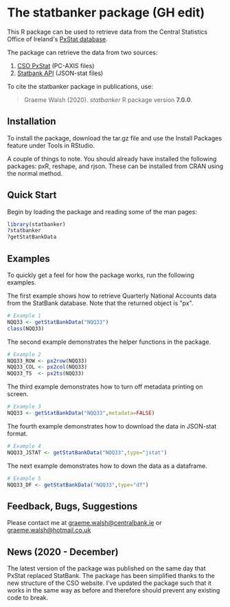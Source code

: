 The statbanker package (GH edit)
==========

This R package can be used to retrieve data from the Central Statistics Office of Ireland's [PxStat database](https://data.cso.ie/). 

The package can retrieve the data from two sources:

1. [CSO PxStat](https://data.cso.ie/) (PC-AXIS files)
2. [Statbank API](http://www.cso.ie/webserviceclient/Default.aspx) (JSON-stat files)

To cite the statbanker package in publications, use:

>  Graeme Walsh (2020). _statbanker_ R package version **7.0.0**.

Installation
-----------

To install the package, download the tar.gz file and use the Install Packages feature under Tools in RStudio.

A couple of things to note. You should already have installed the following packages: pxR, reshape, and rjson. These can be installed from CRAN using the normal method. 

Quick Start
-----------

Begin by loading the package and reading some of the man pages:

```r
library(statbanker)
?statbanker
?getStatBankData
```

Examples
-----------

To quickly get a feel for how the package works, run the following examples.

The first example shows how to retrieve Quarterly National Accounts data from the StatBank database. Note that the returned object is "px".

```r
# Example 1
NQQ33 <- getStatBankData("NQQ33")
class(NQQ33)
```

The second example demonstrates the helper functions in the package.

```r
# Example 2
NQQ33_ROW <- px2row(NQQ33)
NQQ33_COL <- px2col(NQQ33)
NQQ33_TS  <- px2ts(NQQ33)
```

The third example demonstrates how to turn off metadata printing on screen.

```r
# Example 3
NQQ33 <- getStatBankData("NQQ33",metadata=FALSE)

```

The fourth example demonstrates how to download the data in JSON-stat format. 

```r
# Example 4
NQQ33_JSTAT <- getStatBankData("NQQ33",type="jstat")
```

The next example demonstrates how to down the data as a dataframe.

```r
# Example 5
NQQ33_DF <- getStatBankData("NQQ33",type="df")
```

Feedback, Bugs, Suggestions
-----------

Please contact me at <graeme.walsh@centralbank.ie> or <graeme.walsh@hotmail.co.uk>


News (2020 - December)
-----------
The latest version of the package was published on the same day that PxStat replaced StatBank. The package has been simplified thanks to the new structure of the CSO website. I've updated the package such that it works in the same way as before and therefore should prevent any existing code to break.
